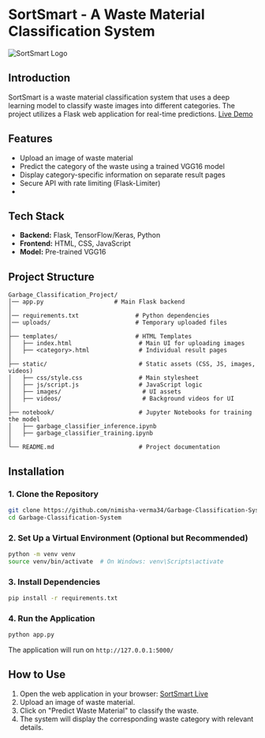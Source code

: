 # SortSmart - A Waste Material Classification System

![SortSmart Logo](https://github.com/user-attachments/assets/ca513624-ea35-481c-b5cc-c5cfda71439d)


## Introduction
SortSmart is a waste material classification system that uses a deep learning model to classify waste images into different categories. The project utilizes a Flask web application for real-time predictions.
[Live Demo](https://sortsmart-a-waste-material.onrender.com)

## Features
- Upload an image of waste material
- Predict the category of the waste using a trained VGG16 model
- Display category-specific information on separate result pages
- Secure API with rate limiting (Flask-Limiter)
- 
## Tech Stack
- **Backend:** Flask, TensorFlow/Keras, Python
- **Frontend:** HTML, CSS, JavaScript
- **Model:** Pre-trained VGG16

## Project Structure
```
Garbage_Classification_Project/
│── app.py                    # Main Flask backend
│
│── requirements.txt                # Python dependencies
│── uploads/                        # Temporary uploaded files
│
├── templates/                      # HTML Templates
│   ├── index.html                   # Main UI for uploading images
│   ├── <category>.html              # Individual result pages
│
├── static/                          # Static assets (CSS, JS, images, videos)
│   ├── css/style.css                # Main stylesheet
│   ├── js/script.js                 # JavaScript logic
│   ├── images/                       # UI assets
│   ├── videos/                       # Background videos for UI
│
├── notebook/                        # Jupyter Notebooks for training the model
│   ├── garbage_classifier_inference.ipynb             
│   ├── garbage_classifier_training.ipynb              
│
└── README.md                        # Project documentation
```

## Installation
### 1. Clone the Repository
```sh
git clone https://github.com/nimisha-verma34/Garbage-Classification-System.git
cd Garbage-Classification-System
```

### 2. Set Up a Virtual Environment (Optional but Recommended)
```sh
python -m venv venv
source venv/bin/activate  # On Windows: venv\Scripts\activate
```

### 3. Install Dependencies
```sh
pip install -r requirements.txt
```

### 4. Run the Application
```sh
python app.py
```
The application will run on `http://127.0.0.1:5000/`

## How to Use
1. Open the web application in your browser: [SortSmart Live](https://sortsmart-a-waste-material.onrender.com)
2. Upload an image of waste material.
3. Click on "Predict Waste Material" to classify the waste.
4. The system will display the corresponding waste category with relevant details.
